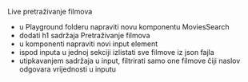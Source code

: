 Live pretraživanje filmova
- u Playground folderu napraviti novu komponentu MoviesSearch
- dodati h1 sadržaja Pretraživanje filmova
- u komponenti napraviti novi input element
- ispod inputa u jednoj sekciji izlistati sve filmove iz json fajla
- utipkavanjem sadržaja u input, filtrirati samo one filmove čiji naslov odgovara vrijednosti u inputu